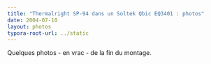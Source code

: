 ```yaml
---
title: "Thermalright SP-94 dans un Soltek Qbic EQ3401 : photos"
date: 2004-07-10
layout: photos
typora-root-url: ../static
---
```


Quelques photos - en vrac - de la fin du montage.
